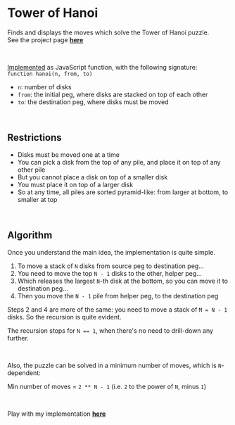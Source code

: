 # Tower of Hanoi

Finds and displays the moves which solve the Tower of Hanoi puzzle.  
See the project page **[here](https://claudiu-codreanu.github.io/tower-of-hanoi)**

<br>

[Implemented](https://claudiu-codreanu.github.io/tower-of-hanoi/main.html) as JavaScript function, with the following signature:  
`function hanoi(n, from, to)`

- `n`: number of disks
- `from`: the initial peg, where disks are stacked on top of each other
- `to`: the destination peg, where disks must be moved

<br>

## Restrictions

- Disks must be moved one at a time
- You can pick a disk from the top of any pile, and place it on top of any other pile
- But you cannot place a disk on top of a smaller disk
- You must place it on top of a larger disk
- So at any time, all piles are sorted pyramid-like: from larger at bottom, to smaller at top

<br>

## Algorithm

Once you understand the main idea, the implementation is quite simple.
    
1. To move a stack of `N` disks from source peg to destination peg...
2. You need to move the top `N - 1` disks to the other, helper peg...
3. Which releases the largest `N`-th disk at the bottom, so you can move it to destination peg...
4. Then you move the `N - 1` pile from helper peg, to the destination peg


Steps 2 and 4 are more of the same: you need to move a stack of `M = N - 1` disks. So the recursion is quite evident.

The recursion stops for `N == 1`, when there's no need to drill-down any further.

<br>

Also, the puzzle can be solved in a minimum number of moves, which is `N`-dependent:

Min number of moves = `2 ** N - 1` (i.e. `2` to the power of `N`, minus `1`)

<br>

Play with my implementation **[here](https://claudiu-codreanu.github.io/tower-of-hanoi/main.html)**
